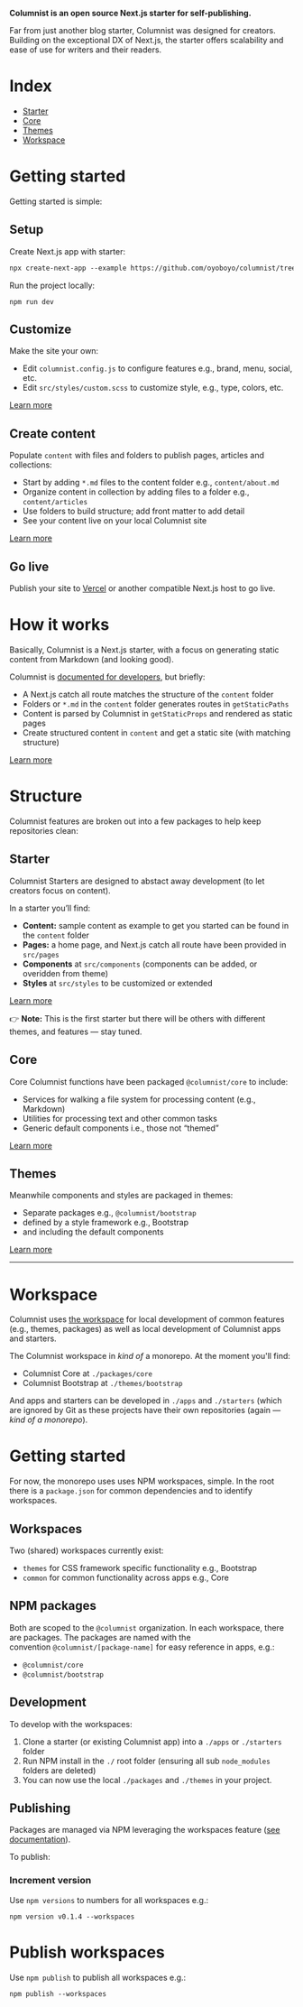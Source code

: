 **Columnist is an open source Next.js starter for self-publishing.**

Far from just another blog starter, Columnist was designed for creators. Building on the exceptional DX of Next.js, the starter offers scalability and ease of use for writers and their readers.

# Index

- [Starter](https://github.com/oyoboyo/columnist/wiki/Starter)
- [Core](https://github.com/oyoboyo/columnist/wiki/Core)
- [Themes](https://github.com/oyoboyo/columnist/wiki/Themes)
- [Workspace](https://github.com/oyoboyo/columnist/wiki/Workspace)

# Getting started

Getting started is simple:

## Setup

Create Next.js app with starter:

```markdown
npx create-next-app --example https://github.com/oyoboyo/columnist/tree/workspace/starters/starter
```

Run the project locally:

```
npm run dev
```

## Customize

Make the site your own:

- Edit `columnist.config.js` to configure features e.g., brand, menu, social, etc.
- Edit `src/styles/custom.scss` to customize style, e.g., type, colors, etc.

[Learn more](https://github.com/oyoboyo/columnist/wiki/Starter)

## Create content

Populate `content` with files and folders to publish pages, articles and collections:

- Start by adding `*.md` files to the content folder e.g., `content/about.md`
- Organize content in collection by adding files to a folder e.g., `content/articles`
- Use folders to build structure; add front matter to add detail
- See your content live on your local Columnist site

[Learn more](https://github.com/oyoboyo/columnist/wiki/Starter)

## Go live

Publish your site to [Vercel](https://vercel.com/) or another compatible Next.js host to go live.

# How it works

Basically, Columnist is a Next.js starter, with a focus on generating static content from Markdown (and looking good).

Columnist is [documented for developers](https://github.com/oyoboyo/columnist/wiki), but briefly:

- A Next.js catch all route matches the structure of the `content` folder
- Folders or `*.md` in the `content` folder generates routes in `getStaticPaths`
- Content is parsed by Columnist in `getStaticProps` and rendered as static pages
- Create structured content in `content` and get a static site (with matching structure)

[Learn more](https://github.com/oyoboyo/columnist/wiki)

# Structure

Columnist features are broken out into a few packages to help keep repositories clean:

## Starter

Columnist Starters are designed to abstact away development (to let creators focus on content).

In a starter you’ll find:

- **Content:** sample content as example to get you started can be found in the `content` folder
- **Pages:** a home page, and Next.js catch all route have been provided in `src/pages`
- **Components** at `src/components` (components can be added, or overidden from theme)
- **Styles** at `src/styles` to be customized or extended

[Learn more](https://github.com/oyoboyo/columnist/wiki/Starter)

👉 **Note:** This is the first starter but there will be others with different themes, and features — stay tuned.

## Core

Core Columnist functions have been packaged `@columnist/core` to include:

- Services for walking a file system for processing content (e.g., Markdown)
- Utilities for processing text and other common tasks
- Generic default components i.e., those not “themed”

[Learn more](https://github.com/oyoboyo/columnist/wiki/Core)

## Themes

Meanwhile components and styles are packaged in themes:

- Separate packages e.g., `@columnist/bootstrap`
- defined by a style framework e.g., Bootstrap
- and including the default components

[Learn more](https://github.com/oyoboyo/columnist/wiki/Themes)

---

# Workspace

Columnist uses [the workspace](https://github.com/oyoboyo/columnist-workspace) for local development of common features (e.g., themes, packages) as well as local development of Columnist apps and starters.

The Columnist workspace in _kind of_ a monorepo. At the moment you'll find:

- Columnist Core at `./packages/core`
- Columnist Bootstrap at `./themes/bootstrap`

And apps and starters can be developed in `./apps` and `./starters` (which are ignored by Git as these projects have their own repositories (again — _kind of a monorepo_).

# **Getting started**

For now, the monorepo uses uses NPM workspaces, simple. In the root there is a `package.json` for common dependencies and to identify workspaces.

## Workspaces

Two (shared) workspaces currently exist:

- `themes` for CSS framework specific functionality e.g., Bootstrap
- `common` for common functionality across apps e.g., Core

## NPM packages

Both are scoped to the `@columnist` organization. In each workspace, there are packages. The packages are named with the convention `@columnist/[package-name]` for easy reference in apps, e.g.:

- `@columnist/core`
- `@columnist/bootstrap`

## Development

To develop with the workspaces:

1. Clone a starter (or existing Columnist app) into a `./apps` or `./starters` folder
2. Run NPM install in the `./` root folder (ensuring all sub `node_modules` folders are deleted)
3. You can now use the local `./packages` and `./themes` in your project.

## Publishing

Packages are managed via NPM leveraging the workspaces feature ([see documentation](https://docs.npmjs.com/cli/v8/commands/npm-publish)).

To publish:

### Increment version

Use `npm versions` to numbers for all workspaces e.g.:

```
npm version v0.1.4 --workspaces
```

# Publish workspaces

Use `npm publish` to publish all workspaces e.g.:

```
npm publish --workspaces
```
